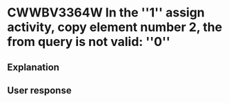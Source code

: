 # CWWBV3364W In the ''1'' assign activity, copy element number 2, the from query is not valid: ''0''

## Explanation

## User response